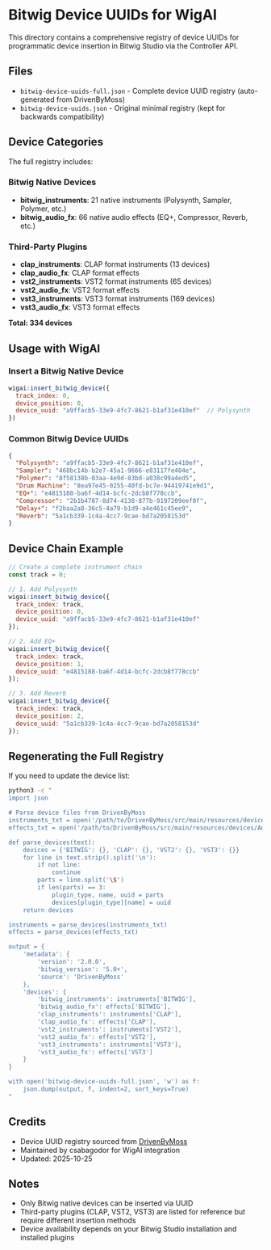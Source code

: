 # Bitwig Device UUIDs for WigAI

This directory contains a comprehensive registry of device UUIDs for programmatic device insertion in Bitwig Studio via the Controller API.

## Files

- `bitwig-device-uuids-full.json` - Complete device UUID registry (auto-generated from DrivenByMoss)
- `bitwig-device-uuids.json` - Original minimal registry (kept for backwards compatibility)

## Device Categories

The full registry includes:

### Bitwig Native Devices
- **bitwig_instruments**: 21 native instruments (Polysynth, Sampler, Polymer, etc.)
- **bitwig_audio_fx**: 66 native audio effects (EQ+, Compressor, Reverb, etc.)

### Third-Party Plugins
- **clap_instruments**: CLAP format instruments (13 devices)
- **clap_audio_fx**: CLAP format effects
- **vst2_instruments**: VST2 format instruments (65 devices)
- **vst2_audio_fx**: VST2 format effects
- **vst3_instruments**: VST3 format instruments (169 devices)
- **vst3_audio_fx**: VST3 format effects

**Total: 334 devices**

## Usage with WigAI

### Insert a Bitwig Native Device

```javascript
wigai:insert_bitwig_device({
  track_index: 0,
  device_position: 0,
  device_uuid: "a9ffacb5-33e9-4fc7-8621-b1af31e410ef"  // Polysynth
})
```

### Common Bitwig Device UUIDs

```json
{
  "Polysynth": "a9ffacb5-33e9-4fc7-8621-b1af31e410ef",
  "Sampler": "468bc14b-b2e7-45a1-9666-e83117fe404e",
  "Polymer": "8f58138b-03aa-4e9d-83bd-a038c99a4ed5",
  "Drum Machine": "8ea97e45-0255-40fd-bc7e-94419741e9d1",
  "EQ+": "e4815188-ba6f-4d14-bcfc-2dcb8f778ccb",
  "Compressor": "2b1b4787-8d74-4138-877b-9197209eef0f",
  "Delay+": "f2baa2a8-36c5-4a79-b1d9-a4e461c45ee9",
  "Reverb": "5a1cb339-1c4a-4cc7-9cae-bd7a2058153d"
}
```

## Device Chain Example

```javascript
// Create a complete instrument chain
const track = 0;

// 1. Add Polysynth
wigai:insert_bitwig_device({
  track_index: track,
  device_position: 0,
  device_uuid: "a9ffacb5-33e9-4fc7-8621-b1af31e410ef"
});

// 2. Add EQ+
wigai:insert_bitwig_device({
  track_index: track,
  device_position: 1,
  device_uuid: "e4815188-ba6f-4d14-bcfc-2dcb8f778ccb"
});

// 3. Add Reverb
wigai:insert_bitwig_device({
  track_index: track,
  device_position: 2,
  device_uuid: "5a1cb339-1c4a-4cc7-9cae-bd7a2058153d"
});
```

## Regenerating the Full Registry

If you need to update the device list:

```bash
python3 -c "
import json

# Parse device files from DrivenByMoss
instruments_txt = open('/path/to/DrivenByMoss/src/main/resources/devices/Instruments.txt', 'r').read()
effects_txt = open('/path/to/DrivenByMoss/src/main/resources/devices/AudioEffects.txt', 'r').read()

def parse_devices(text):
    devices = {'BITWIG': {}, 'CLAP': {}, 'VST2': {}, 'VST3': {}}
    for line in text.strip().split('\n'):
        if not line:
            continue
        parts = line.split('\$')
        if len(parts) == 3:
            plugin_type, name, uuid = parts
            devices[plugin_type][name] = uuid
    return devices

instruments = parse_devices(instruments_txt)
effects = parse_devices(effects_txt)

output = {
    'metadata': {
        'version': '2.0.0',
        'bitwig_version': '5.0+',
        'source': 'DrivenByMoss'
    },
    'devices': {
        'bitwig_instruments': instruments['BITWIG'],
        'bitwig_audio_fx': effects['BITWIG'],
        'clap_instruments': instruments['CLAP'],
        'clap_audio_fx': effects['CLAP'],
        'vst2_instruments': instruments['VST2'],
        'vst2_audio_fx': effects['VST2'],
        'vst3_instruments': instruments['VST3'],
        'vst3_audio_fx': effects['VST3']
    }
}

with open('bitwig-device-uuids-full.json', 'w') as f:
    json.dump(output, f, indent=2, sort_keys=True)
"
```

## Credits

- Device UUID registry sourced from [DrivenByMoss](https://github.com/git-moss/DrivenByMoss)
- Maintained by csabagodor for WigAI integration
- Updated: 2025-10-25

## Notes

- Only Bitwig native devices can be inserted via UUID
- Third-party plugins (CLAP, VST2, VST3) are listed for reference but require different insertion methods
- Device availability depends on your Bitwig Studio installation and installed plugins
